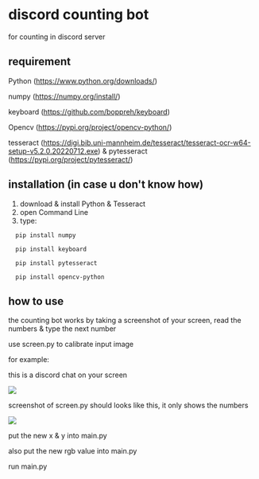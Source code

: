 discord counting bot
========
for counting in discord server
## requirement
Python (https://www.python.org/downloads/)

numpy (https://numpy.org/install/)

keyboard (https://github.com/boppreh/keyboard)

Opencv (https://pypi.org/project/opencv-python/)

tesseract (https://digi.bib.uni-mannheim.de/tesseract/tesseract-ocr-w64-setup-v5.2.0.20220712.exe)
& pytesseract (https://pypi.org/project/pytesseract/)
  
## installation (in case u don't know how)
1. download & install Python & Tesseract
2. open Command Line
3. type:
```
  pip install numpy
  
  pip install keyboard
  
  pip install pytesseract
  
  pip install opencv-python
```
## how to use
the counting bot works by taking a screenshot of your screen, read the numbers & type the next number

use screen.py to calibrate input image

for example:

this is a discord chat on your screen

![](https://raw.githubusercontent.com/ihaventernet/discord-number-bot/main/image1.png?token=GHSAT0AAAAAABXU2FAKDC37AUVENKCYJH22YX3DASA)

screenshot of screen.py should looks like this, it only shows the numbers

![](https://raw.githubusercontent.com/ihaventernet/discord-number-bot/main/image2.png?token=GHSAT0AAAAAABXU2FAKLQZP4MNVVPR5ODE6YX3DAXA)

put the new x & y into main.py

also put the new rgb value into main.py

run main.py
